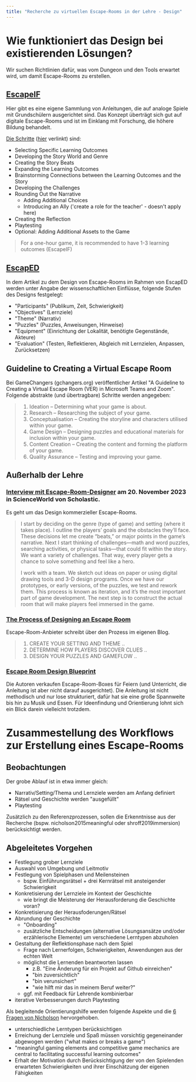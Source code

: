```yaml
---
title: "Recherche zu virtuellen Escape-Rooms in der Lehre - Design"
---
```


# Wie funktioniert das Design bei existierenden Lösungen?

Wir suchen Richtlinien dafür, was vom Dungeon und den Tools erwartet wird, um damit Escape-Rooms zu erstellen.

## [EscapeIF](#escapeif)

Hier gibt es eine eigene Sammlung von Anleitungen, die auf analoge Spiele mit Grundschülern ausgerichtet sind. Das Konzept überträgt sich gut auf digitale Escape-Rooms und ist im Einklang mit Forschung, die höhere Bildung behandelt.

[Die Schritte](https://docs.google.com/document/d/1Xgsuv-6KgIfou8HrvkBkf414iZuuy4qaj1oenZYdaTs/edit#heading=h.81iim33prqjb) ([hier](https://www.becauseplaymatters.com/escapeif) verlinkt) sind:

- Selecting Specific Learning Outcomes
- Developing the Story World and Genre
- Creating the Story Beats
- Expanding the Learning Outcomes
- Brainstorming Connections between the Learning Outcomes and the Story
- Developing the Challenges
- Rounding Out the Narrative
  - Adding Additional Choices
  - Introducing an Ally ('create a role for the teacher' - doesn't apply here)
- Creating the Reflection
- Playtesting
- Optional: Adding Additional Assets to the Game

> For a one-hour game, it is recommended to have 1-3 learning outcomes (EscapeIF)

## [EscapED](research/science.md#escaped)

In dem Artikel zu dem Design von Escape-Rooms im Rahmen von EscapED werden unter Angabe der wissenschaftlichen Einflüsse, folgende Stufen des Designs festgelegt:

- "Participants" (Publikum, Zeit, Schwierigkeit)
- "Objectives" (Lernziele)
- "Theme" (Narrativ)
- "Puzzles" (Puzzles, Anweisungen, Hinweise)
- "Equipment" (Einrichtung der Lokalität, benötigte Gegenstände, Akteure)
- "Evaluation" (Testen, Reflektieren, Abgleich mit Lernzielen, Anpassen, Zurücksetzen)

## Guideline to Creating a Virtual Escape Room

Bei GameChangers (gchangers.org) veröffentlicher Artikel "A Guideline to Creating a Virtual Escape Room (VER) in Microsoft Teams and Zoom".
Folgende abstrakte (und übertragbare) Schritte werden angegeben:

> 1. Ideation – Determining what your game is about.
> 2. Research – Researching the subject of your game.
> 3. Conceptualisation – Creating the storyline and characters utilised within your game.
> 4. Game Design – Designing puzzles and educational materials for inclusion within your game.
> 5. Content Creation – Creating the content and forming the platform of your game.
> 6. Quality Assurance – Testing and improving your game.

## Außerhalb der Lehre

### [Interview mit Escape-Room-Designer](https://static1.squarespace.com/static/62bc928cda86cf2dcc7f378d/t/65a85086591a9e1f2a897b2b/1705529482357/CoolJobsEscapeRoom.pdf) am 20. November 2023 in ScienceWorld von Scholastic.

Es geht um das Design kommerzieller Escape-Rooms.

> I start by deciding on the genre (type of game) and setting (where it takes place). I outline the players’ goals and the obstacles they’ll face. These decisions let me create “beats,” or major points in the game’s narrative. Next I start thinking of challenges—math and word puzzles, searching activities, or physical tasks—that could fit within the story. We want a variety of challenges. That way, every player gets a chance to solve something and feel like a hero.
>
> I work with a team. We sketch out ideas on paper or using digital drawing tools and 3-D design programs. Once we have our prototypes, or early versions, of the puzzles, we test and rework them. This process is known as iteration, and it’s the most important part of game development. The next step is to construct the actual room that will make players feel immersed in the game.

### [The Process of Designing an Escape Room](https://reddoorescape.com/blog-the-process-of-designing-an-escape-room/)

Escape-Room-Anbieter schreibt über den Prozess im eigenen Blog.

> 1. CREATE YOUR SETTING AND THEME
> ..
> 2. DETERMINE HOW PLAYERS DISCOVER CLUES
> ..
> 3. DESIGN YOUR PUZZLES AND GAMEFLOW
> ..

### [Escape Room Design Blueprint](https://lockpaperscissors.co/escape-room-design-blueprint)

Die Autoren verkaufen Escape-Room-Boxes für Feiern (und Unterricht, die Anleitung ist aber nicht darauf ausgerichtet). Die Anleitung ist nicht methodisch und nur lose strukturiert, dafür hat sie eine große Spannweite bis hin zu Musik und Essen. Für Ideenfindung und Orientierung lohnt sich ein Blick darein vielleicht trotzdem.

# Zusammestellung des Workflows zur Erstellung eines Escape-Rooms

## Beobachtungen

Der grobe Ablauf ist in etwa immer gleich:

- Narrativ/Setting/Thema und Lernziele werden am Anfang definiert
- Rätsel und Geschichte werden "ausgefüllt"
- Playtesting

Zusätzlich zu den Referenzprozessen, sollen die Erkenntnisse aus der Recherche (bspw. nicholson2015meaningful oder shroff2019immersion) berücksichtigt werden.

## <a name="approach"></a> Abgeleitetes Vorgehen

- Festlegung grober Lernziele
- Auswahl von Umgebung und Leitmotiv
- Festlegung von Spielphasen und Meilensteinen
  - bspw. Einführungsrätsel + drei Kernrätsel mit ansteigender Schwierigkeit
- Konkretisierung der Lernziele im Kontext der Geschichte
  - wie bringt die Meisterung der Herausforderung die Geschichte voran?
- Konkretisierung der Herausfoderungen/Rätsel
- Abrundung der Geschichte
  - "Onboarding"
  - zusätzliche Entscheidungen (alternative Lösungsansätze und/oder erzählerische Elemente) um verschiedene Lerntypen abzuholen
- Gestaltung der Reflektionsphase nach dem Spiel
  - Frage nach Lernerfolgen, Schwierigkeiten, Anwendungen aus der echten Welt
  - möglichst die Lernenden beantworten lassen
    - z.B. "Eine Änderung für ein Projekt auf Github einreichen"
    - "bin zuversichtlich"
    - "bin verunsichert"
    - "wie hilft mir das in meinem Beruf weiter?"
  - ggf. mit Feedback für Lehrende kombinierbar
- iterative Verbesserungen durch Playtesting

Als begleitende Orientierungshilfe werden folgende Aspekte und die [6 Fragen von Nicholson](sources/nicholson2015meaningful.md#questions) hervorgehoben.

- unterschiedliche Lerntypen berücksichtigen
- Erreichung der Lernziele und Spaß müssen vorsichtig gegeneinander abgewogen werden ("what makes or breaks a game")
- "meaningful gaming elements and competitive game mechanics are central to facilitating successful learning outcomes"
- Erhalt der Motivation durch Berücksichtigung der von den Spielenden erwarteten Schwierigkeiten und ihrer Einschätzung der eigenen Fähigkeiten

